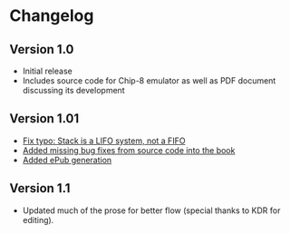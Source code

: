 # Changelog

## Version 1.0
- Initial release
- Includes source code for Chip-8 emulator as well as PDF document discussing its development

## Version 1.01
- [Fix typo: Stack is a LIFO system, not a FIFO](https://github.com/aquova/chip8-book/issues/6)
- [Added missing bug fixes from source code into the book](https://github.com/aquova/chip8-book/pull/5)
- [Added ePub generation](https://github.com/aquova/chip8-book/pull/4)

## Version 1.1
- Updated much of the prose for better flow (special thanks to KDR for editing).
